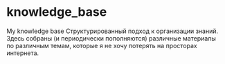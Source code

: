 # knowledge_base
My knowledge base 
Структурированный подход к организации знаний.
Здесь собраны (и периодически пополняются) различные материалы по различным темам, которые я не хочу потерять на просторах интернета.

